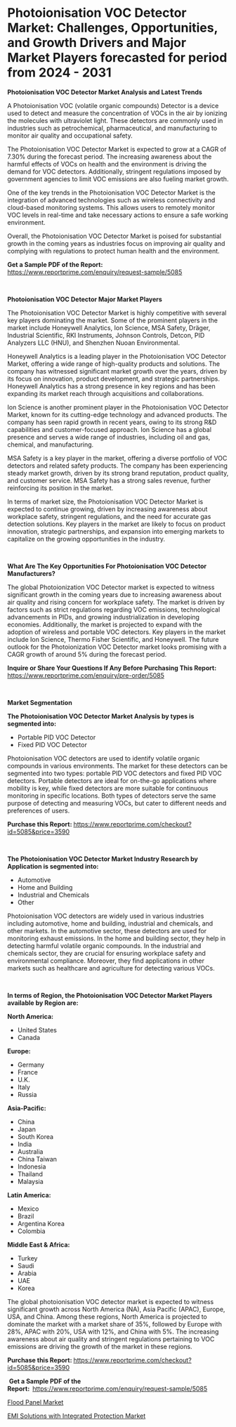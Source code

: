 <p><h1>Photoionisation VOC Detector Market: Challenges, Opportunities, and Growth Drivers and Major Market Players forecasted for period from 2024 - 2031</h1></p><p><strong>Photoionisation VOC Detector Market Analysis and Latest Trends</strong></p>
<p><p>A Photoionisation VOC (volatile organic compounds) Detector is a device used to detect and measure the concentration of VOCs in the air by ionizing the molecules with ultraviolet light. These detectors are commonly used in industries such as petrochemical, pharmaceutical, and manufacturing to monitor air quality and occupational safety.</p><p>The Photoionisation VOC Detector Market is expected to grow at a CAGR of 7.30% during the forecast period. The increasing awareness about the harmful effects of VOCs on health and the environment is driving the demand for VOC detectors. Additionally, stringent regulations imposed by government agencies to limit VOC emissions are also fueling market growth.</p><p>One of the key trends in the Photoionisation VOC Detector Market is the integration of advanced technologies such as wireless connectivity and cloud-based monitoring systems. This allows users to remotely monitor VOC levels in real-time and take necessary actions to ensure a safe working environment.</p><p>Overall, the Photoionisation VOC Detector Market is poised for substantial growth in the coming years as industries focus on improving air quality and complying with regulations to protect human health and the environment.</p></p>
<p><strong>Get a Sample PDF of the Report:&nbsp;</strong> <a href="https://www.reportprime.com/enquiry/request-sample/5085">https://www.reportprime.com/enquiry/request-sample/5085</a></p>
<p>&nbsp;</p>
<p><strong>Photoionisation VOC Detector Major Market Players</strong></p>
<p><p>The Photoionisation VOC Detector Market is highly competitive with several key players dominating the market. Some of the prominent players in the market include Honeywell Analytics, Ion Science, MSA Safety, Dräger, Industrial Scientific, RKI Instruments, Johnson Controls, Detcon, PID Analyzers LLC (HNU), and Shenzhen Nuoan Environmental.</p><p>Honeywell Analytics is a leading player in the Photoionisation VOC Detector Market, offering a wide range of high-quality products and solutions. The company has witnessed significant market growth over the years, driven by its focus on innovation, product development, and strategic partnerships. Honeywell Analytics has a strong presence in key regions and has been expanding its market reach through acquisitions and collaborations.</p><p>Ion Science is another prominent player in the Photoionisation VOC Detector Market, known for its cutting-edge technology and advanced products. The company has seen rapid growth in recent years, owing to its strong R&D capabilities and customer-focused approach. Ion Science has a global presence and serves a wide range of industries, including oil and gas, chemical, and manufacturing.</p><p>MSA Safety is a key player in the market, offering a diverse portfolio of VOC detectors and related safety products. The company has been experiencing steady market growth, driven by its strong brand reputation, product quality, and customer service. MSA Safety has a strong sales revenue, further reinforcing its position in the market.</p><p>In terms of market size, the Photoionisation VOC Detector Market is expected to continue growing, driven by increasing awareness about workplace safety, stringent regulations, and the need for accurate gas detection solutions. Key players in the market are likely to focus on product innovation, strategic partnerships, and expansion into emerging markets to capitalize on the growing opportunities in the industry.</p></p>
<p>&nbsp;</p>
<p><strong>What Are The Key Opportunities For Photoionisation VOC Detector Manufacturers?</strong></p>
<p><p>The global Photoionization VOC Detector market is expected to witness significant growth in the coming years due to increasing awareness about air quality and rising concern for workplace safety. The market is driven by factors such as strict regulations regarding VOC emissions, technological advancements in PIDs, and growing industrialization in developing economies. Additionally, the market is projected to expand with the adoption of wireless and portable VOC detectors. Key players in the market include Ion Science, Thermo Fisher Scientific, and Honeywell. The future outlook for the Photoionization VOC Detector market looks promising with a CAGR growth of around 5% during the forecast period.</p></p>
<p><strong>Inquire or Share Your Questions If Any Before Purchasing This Report:</strong> <a href="https://www.reportprime.com/enquiry/pre-order/5085">https://www.reportprime.com/enquiry/pre-order/5085</a></p>
<p>&nbsp;</p>
<p><strong>Market Segmentation</strong></p>
<p><strong>The Photoionisation VOC Detector Market Analysis by types is segmented into:</strong></p>
<p><ul><li>Portable PID VOC Detector</li><li>Fixed PID VOC Detector</li></ul></p>
<p><p>Photoionisation VOC detectors are used to identify volatile organic compounds in various environments. The market for these detectors can be segmented into two types: portable PID VOC detectors and fixed PID VOC detectors. Portable detectors are ideal for on-the-go applications where mobility is key, while fixed detectors are more suitable for continuous monitoring in specific locations. Both types of detectors serve the same purpose of detecting and measuring VOCs, but cater to different needs and preferences of users.</p></p>
<p><strong>Purchase this Report:&nbsp;</strong><a href="https://www.reportprime.com/checkout?id=5085&price=3590">https://www.reportprime.com/checkout?id=5085&price=3590</a></p>
<p>&nbsp;</p>
<p><strong>The Photoionisation VOC Detector Market Industry Research by Application is segmented into:</strong></p>
<p><ul><li>Automotive</li><li>Home and Building</li><li>Industrial and Chemicals</li><li>Other</li></ul></p>
<p><p>Photoionisation VOC detectors are widely used in various industries including automotive, home and building, industrial and chemicals, and other markets. In the automotive sector, these detectors are used for monitoring exhaust emissions. In the home and building sector, they help in detecting harmful volatile organic compounds. In the industrial and chemicals sector, they are crucial for ensuring workplace safety and environmental compliance. Moreover, they find applications in other markets such as healthcare and agriculture for detecting various VOCs.</p></p>
<p>&nbsp;</p>
<p><strong>In terms of Region, the Photoionisation VOC Detector Market Players available by Region are:</strong></p>
<p>
    <p> <strong> North America: </strong>
        <ul>
            <li>United States</li>
            <li>Canada</li>
        </ul>
        </p> 
    <p> <strong> Europe: </strong>
        <ul>
            <li>Germany</li>
            <li>France</li>
            <li>U.K.</li>
            <li>Italy</li>
            <li>Russia</li>
        </ul>
        </p> 
    <p> <strong> Asia-Pacific: </strong>
        <ul>
            <li>China</li>
            <li>Japan</li>
            <li>South Korea</li>
            <li>India</li>
            <li>Australia</li>
            <li>China Taiwan</li>
            <li>Indonesia</li>
            <li>Thailand</li>
            <li>Malaysia</li>
        </ul>
        </p> 
    <p> <strong> Latin America: </strong>
        <ul>
            <li>Mexico</li>
            <li>Brazil</li>
            <li>Argentina Korea</li>
            <li>Colombia</li>
        </ul>
        </p> 
    <p> <strong> Middle East & Africa: </strong>
        <ul>
            <li>Turkey</li>
            <li>Saudi</li>
            <li>Arabia</li>
            <li>UAE</li>
            <li>Korea</li>
        </ul>
    </p>
    </p>
<p><p>The global photoionisation VOC detector market is expected to witness significant growth across North America (NA), Asia Pacific (APAC), Europe, USA, and China. Among these regions, North America is projected to dominate the market with a market share of 35%, followed by Europe with 28%, APAC with 20%, USA with 12%, and China with 5%. The increasing awareness about air quality and stringent regulations pertaining to VOC emissions are driving the growth of the market in these regions.</p></p>
<p><strong>Purchase this Report: </strong><a href="https://www.reportprime.com/checkout?id=5085&price=3590">https://www.reportprime.com/checkout?id=5085&price=3590</a></p>
<p>&nbsp;<strong>Get a Sample PDF of the Report:&nbsp;&nbsp;</strong><a href="https://www.reportprime.com/enquiry/request-sample/5085">https://www.reportprime.com/enquiry/request-sample/5085</a></p>
<p><strong></strong></p>
<p><p><a href="https://www.linkedin.com/pulse/flood-panel-market-size-growth-segmentation-regional-country-jstfe?trackingId=nxeGjDKgL3Wqxky4Rs0Keg%3D%3D">Flood Panel Market</a></p><p><a href="https://www.linkedin.com/pulse/emi-solutions-integrated-protection-market-research-report-dyfne?trackingId=uQuviZAURBvrZWW3sTAFlg%3D%3D">EMI Solutions with Integrated Protection Market</a></p></p>